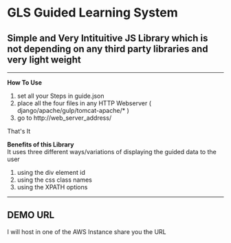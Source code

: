 GLS  Guided Learning System  
===
## Simple and Very Intituitive JS Library which is not depending on any third party libraries and very light weight

---

 **How To Use**
1. set all your Steps in guide.json
2. place all the four files in any HTTP Webserver ( django/apache/gulp/tomcat-apache/* )
3. go to http://web_server_address/

That's It

**Benefits of this Library**  
It uses three different ways/variations of displaying the guided data to the user

1. using the div element id
2. using the css class names
3. using the XPATH options

---
## DEMO URL

I will host in one of the AWS Instance share you the URL

